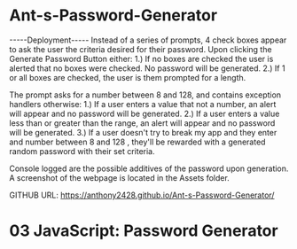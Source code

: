# Ant-s-Password-Generator
-----Deployment-----
Instead of a series of prompts, 4 check boxes appear to ask the user the criteria desired for their password.
Upon clicking the Generate Password Button either:
1.) If no boxes are checked the user is alerted that no boxes were checked. No password will be generated.
2.) If 1 or all boxes are checked, the user is them prompted for a length.

The prompt asks for a number between 8 and 128, and contains exception handlers otherwise:
1.) If a user enters a value that not a number, an alert will appear and no password will be generated.
2.) If a user enters a value less than or greater than the range, an alert will appear and no password will be generated.
3.) If a user doesn't try to break my app and they enter and number between 8 and 128 , they'll be rewarded with a generated random password with their set criteria.


Console logged are the possible additives of the password upon generation.
A screenshot of the webpage is located in the Assets folder.

GITHUB URL: https://anthony2428.github.io/Ant-s-Password-Generator/

# 03 JavaScript: Password Generator
